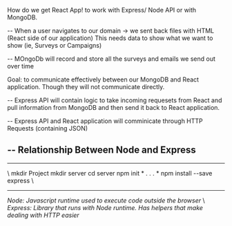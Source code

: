 How do we get React App! to work with Express/ Node API or with MongoDB.


-- When a user navigates to our domain -> we sent back files with HTML (React side of our application)
   This needs data to show what we want to show (ie, Surveys or Campaigns)
   
-- MOngoDb will record and store all the surveys and emails we send out over time

Goal: to communicate effectively between our MongoDB and React application. Though they will not communicate directly.

-- Express API will contain logic to take incoming requesets from React and pull information from MongoDB and then send it back to React application.

-- Express API and React application will comminicate through HTTP Requests (containing JSON)


-- Relationship Between Node and Express
--

*** 
\\
mkdir Project
mkdir server
cd server
npm init
*
.
.
.
*
npm install --save express
\\
***



*Node: Javascript runtime used to execute code outside the browser*
\\
*Express: Library that runs with Node runtime. Has helpers that make dealing with HTTP easier*




